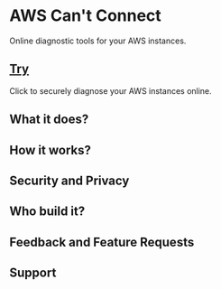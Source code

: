 # AWS Can't Connect
Online diagnostic tools for your AWS instances.  

## **[Try](https://feoff3.github.io/aws-cant-connect/)**
Click to securely diagnose your AWS instances online.

## What it does?


## How it works?


## Security and Privacy


## Who build it?


## Feedback and Feature Requests


## Support

